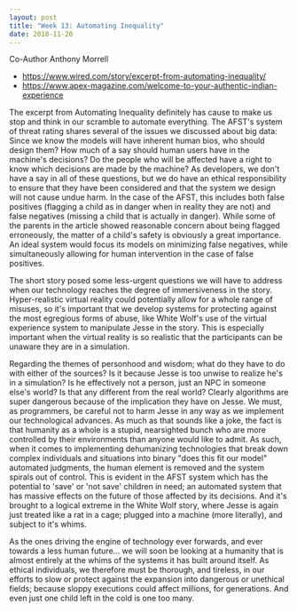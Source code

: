 ```yaml
---
layout: post
title: "Week 13: Automating Inequality"
date: 2018-11-20
---
```


Co-Author Anthony Morrell

* <https://www.wired.com/story/excerpt-from-automating-inequality/>
* <https://www.apex-magazine.com/welcome-to-your-authentic-indian-experience>

The excerpt from Automating Inequality definitely has cause to make us stop and think in our scramble to automate everything. The AFST's system of threat rating shares several of the issues we discussed about big data: Since we know the models will have inherent human bios, who should design them? How much of a say should human users have in the machine's decisions? Do the people who will be affected have a right to know which decisions are made by the machine? As developers, we don't have a say in all of these questions, but we do have an ethical responsibility to ensure that they have been considered and that the system we design will not cause undue harm. In the case of the AFST, this includes both false positives (flagging a child as in danger when in reality they are not) and false negatives (missing a child that is actually in danger). While some of the parents in the article showed reasonable concern about being flagged erroneously, the matter of a child's safety is obviously a great importance. An ideal system would focus its models on minimizing false negatives, while simultaneously allowing for human intervention in the case of false positives.

The short story posed some less-urgent questions we will have to address when our technology reaches the degree of immersiveness in the story. Hyper-realistic virtual reality could potentially allow for a whole range of misuses, so it's important that we develop systems for protecting against the most egregious forms of abuse, like White Wolf's use of the virtual experience system to manipulate Jesse in the story. This is especially important when the virtual reality is so realistic that the participants can be unaware they are in a simulation.

Regarding the themes of personhood and wisdom; what do they have to do with either of the sources? Is it because Jesse is too unwise to realize he's in a simulation? Is he effectively not a person, just an NPC in someone else's world? Is that any different from the real world? Clearly algorithms are super dangerous because of the implication they have on Jesse. We must, as programmers, be careful not to harm Jesse in any way as we implement our technological advances. As much as that sounds like a joke, the fact is that humanity as a whole is a stupid, nearsighted bunch who are more controlled by their environments than anyone would like to admit. As such, when it comes to implementing dehumanizing technologies that break down complex individuals and situations into binary "does this fit our model" automated judgments, the human element is removed and the system spirals out of control. This is evident in the AFST system which has the potential to 'save' or 'not save' children in need; an automated system that has massive effects on the future of those affected by its decisions. And it's brought to a logical extreme in the White Wolf story, where Jesse is again just treated like a rat in a cage; plugged into a machine (more literally), and subject to it's whims.

As the ones driving the engine of technology ever forwards, and ever towards a less human future... we will soon be looking at a humanity that is almost entirely at the whims of the systems it has built around itself. As ethical individuals, we therefore must be thorough, and tireless, in our efforts to slow or protect against the expansion into dangerous or unethical fields; because sloppy executions could affect millions, for generations. And even just one child left in the cold is one too many.
